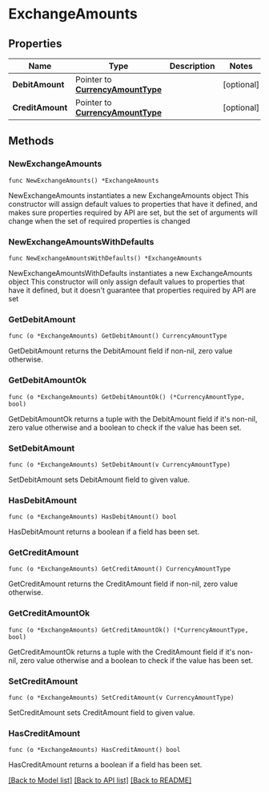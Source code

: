 # ExchangeAmounts

## Properties

Name | Type | Description | Notes
------------ | ------------- | ------------- | -------------
**DebitAmount** | Pointer to [**CurrencyAmountType**](CurrencyAmountType.md) |  | [optional] 
**CreditAmount** | Pointer to [**CurrencyAmountType**](CurrencyAmountType.md) |  | [optional] 

## Methods

### NewExchangeAmounts

`func NewExchangeAmounts() *ExchangeAmounts`

NewExchangeAmounts instantiates a new ExchangeAmounts object
This constructor will assign default values to properties that have it defined,
and makes sure properties required by API are set, but the set of arguments
will change when the set of required properties is changed

### NewExchangeAmountsWithDefaults

`func NewExchangeAmountsWithDefaults() *ExchangeAmounts`

NewExchangeAmountsWithDefaults instantiates a new ExchangeAmounts object
This constructor will only assign default values to properties that have it defined,
but it doesn't guarantee that properties required by API are set

### GetDebitAmount

`func (o *ExchangeAmounts) GetDebitAmount() CurrencyAmountType`

GetDebitAmount returns the DebitAmount field if non-nil, zero value otherwise.

### GetDebitAmountOk

`func (o *ExchangeAmounts) GetDebitAmountOk() (*CurrencyAmountType, bool)`

GetDebitAmountOk returns a tuple with the DebitAmount field if it's non-nil, zero value otherwise
and a boolean to check if the value has been set.

### SetDebitAmount

`func (o *ExchangeAmounts) SetDebitAmount(v CurrencyAmountType)`

SetDebitAmount sets DebitAmount field to given value.

### HasDebitAmount

`func (o *ExchangeAmounts) HasDebitAmount() bool`

HasDebitAmount returns a boolean if a field has been set.

### GetCreditAmount

`func (o *ExchangeAmounts) GetCreditAmount() CurrencyAmountType`

GetCreditAmount returns the CreditAmount field if non-nil, zero value otherwise.

### GetCreditAmountOk

`func (o *ExchangeAmounts) GetCreditAmountOk() (*CurrencyAmountType, bool)`

GetCreditAmountOk returns a tuple with the CreditAmount field if it's non-nil, zero value otherwise
and a boolean to check if the value has been set.

### SetCreditAmount

`func (o *ExchangeAmounts) SetCreditAmount(v CurrencyAmountType)`

SetCreditAmount sets CreditAmount field to given value.

### HasCreditAmount

`func (o *ExchangeAmounts) HasCreditAmount() bool`

HasCreditAmount returns a boolean if a field has been set.


[[Back to Model list]](../README.md#documentation-for-models) [[Back to API list]](../README.md#documentation-for-api-endpoints) [[Back to README]](../README.md)


